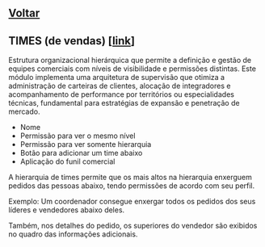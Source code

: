 [Voltar](./00_INDEX.md)
---

## TIMES (de vendas) [[link](https://sandbox.solaryum.com.br/fotus-yfe/configuracoes/times)]

Estrutura organizacional hierárquica que permite a definição e gestão de equipes comerciais com níveis de visibilidade e
permissões distintas. Este módulo implementa uma arquitetura de supervisão que otimiza a administração de carteiras de
clientes, alocação de integradores e acompanhamento de performance por territórios ou especialidades técnicas,
fundamental para estratégias de expansão e penetração de mercado.

- Nome
- Permissão para ver o mesmo nível
- Permissão para ver somente hierarquia
- Botão para adicionar um time abaixo
- Aplicação do funil comercial

A hierarquia de times permite que os mais altos na hierarquia enxerguem pedidos das pessoas abaixo, tendo permissões de
acordo com seu perfil.

Exemplo: Um coordenador consegue enxergar todos os pedidos dos seus líderes e vendedores abaixo deles.

Também, nos detalhes do pedido, os superiores do vendedor são exibidos no quadro das informações adicionais.
